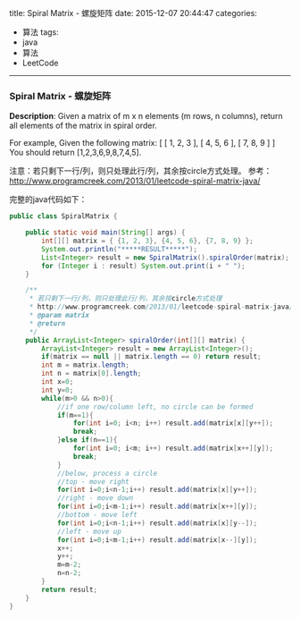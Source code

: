 



title: Spiral Matrix - 螺旋矩阵
date: 2015-12-07 20:44:47
categories: 
- 算法
tags: 
- java
- 算法
- LeetCode
<!--updated: 2015-12-07 21:40:47-->
---

### Spiral Matrix - 螺旋矩阵

**Description**: Given a matrix of m x n elements (m rows, n columns), return all elements of the matrix in spiral order.

 For example,
 Given the following matrix:
 [
 [ 1, 2, 3 ],
 [ 4, 5, 6 ],
 [ 7, 8, 9 ]
 ]
 You should return [1,2,3,6,9,8,7,4,5].

注意：若只剩下一行/列，则只处理此行/列，其余按circle方式处理。
参考：http://www.programcreek.com/2013/01/leetcode-spiral-matrix-java/

完整的java代码如下：

```java
public class SpiralMatrix {

    public static void main(String[] args) {
        int[][] matrix = { {1, 2, 3}, {4, 5, 6}, {7, 8, 9} };
        System.out.println("*****RESULT*****");
        List<Integer> result = new SpiralMatrix().spiralOrder(matrix);
        for (Integer i : result) System.out.print(i + " ");
    }

    /**
     * 若只剩下一行/列，则只处理此行/列，其余按circle方式处理
     * http://www.programcreek.com/2013/01/leetcode-spiral-matrix-java/
     * @param matrix
     * @return
     */
    public ArrayList<Integer> spiralOrder(int[][] matrix) {
        ArrayList<Integer> result = new ArrayList<Integer>();
        if(matrix == null || matrix.length == 0) return result;
        int m = matrix.length;
        int n = matrix[0].length;
        int x=0;
        int y=0;
        while(m>0 && n>0){
            //if one row/column left, no circle can be formed
            if(m==1){
                for(int i=0; i<n; i++) result.add(matrix[x][y++]);
                break;
            }else if(n==1){
                for(int i=0; i<m; i++) result.add(matrix[x++][y]);
                break;
            }
            //below, process a circle
            //top - move right
            for(int i=0;i<n-1;i++) result.add(matrix[x][y++]);
            //right - move down
            for(int i=0;i<m-1;i++) result.add(matrix[x++][y]);
            //bottom - move left
            for(int i=0;i<n-1;i++) result.add(matrix[x][y--]);
            //left - move up
            for(int i=0;i<m-1;i++) result.add(matrix[x--][y]);
            x++;
            y++;
            m=m-2;
            n=n-2;
        }
        return result;
    }
}
```
